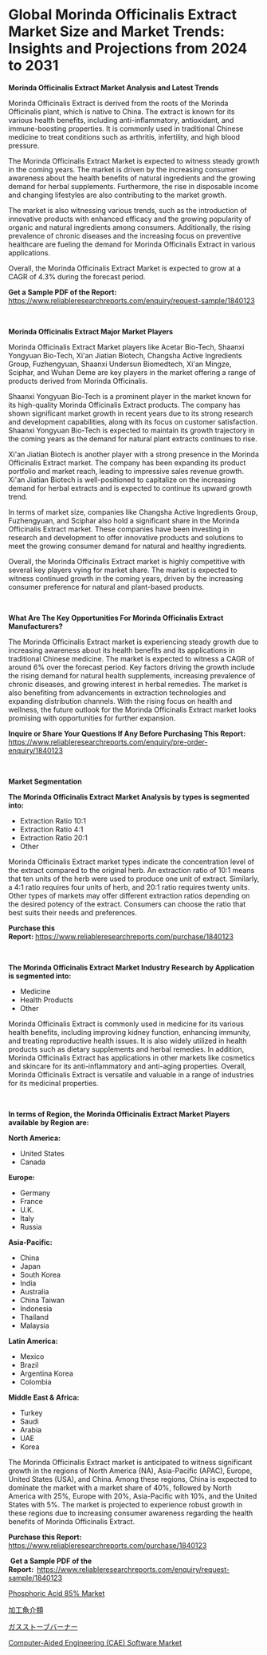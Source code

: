 <p><h1>Global Morinda Officinalis Extract Market Size and Market Trends: Insights and Projections from 2024 to 2031</h1></p><p><strong>Morinda Officinalis Extract Market Analysis and Latest Trends</strong></p>
<p><p>Morinda Officinalis Extract is derived from the roots of the Morinda Officinalis plant, which is native to China. The extract is known for its various health benefits, including anti-inflammatory, antioxidant, and immune-boosting properties. It is commonly used in traditional Chinese medicine to treat conditions such as arthritis, infertility, and high blood pressure.</p><p>The Morinda Officinalis Extract Market is expected to witness steady growth in the coming years. The market is driven by the increasing consumer awareness about the health benefits of natural ingredients and the growing demand for herbal supplements. Furthermore, the rise in disposable income and changing lifestyles are also contributing to the market growth.</p><p>The market is also witnessing various trends, such as the introduction of innovative products with enhanced efficacy and the growing popularity of organic and natural ingredients among consumers. Additionally, the rising prevalence of chronic diseases and the increasing focus on preventive healthcare are fueling the demand for Morinda Officinalis Extract in various applications.</p><p>Overall, the Morinda Officinalis Extract Market is expected to grow at a CAGR of 4.3% during the forecast period.</p></p>
<p><strong>Get a Sample PDF of the Report:&nbsp;</strong> <a href="https://www.reliableresearchreports.com/enquiry/request-sample/1840123">https://www.reliableresearchreports.com/enquiry/request-sample/1840123</a></p>
<p>&nbsp;</p>
<p><strong>Morinda Officinalis Extract Major Market Players</strong></p>
<p><p>Morinda Officinalis Extract Market players like Acetar Bio-Tech, Shaanxi Yongyuan Bio-Tech, Xi'an Jiatian Biotech, Changsha Active Ingredients Group, Fuzhengyuan, Shaanxi Undersun Biomedtech, Xi'an Mingze, Sciphar, and Wuhan Deme are key players in the market offering a range of products derived from Morinda Officinalis.</p><p>Shaanxi Yongyuan Bio-Tech is a prominent player in the market known for its high-quality Morinda Officinalis Extract products. The company has shown significant market growth in recent years due to its strong research and development capabilities, along with its focus on customer satisfaction. Shaanxi Yongyuan Bio-Tech is expected to maintain its growth trajectory in the coming years as the demand for natural plant extracts continues to rise.</p><p>Xi'an Jiatian Biotech is another player with a strong presence in the Morinda Officinalis Extract market. The company has been expanding its product portfolio and market reach, leading to impressive sales revenue growth. Xi'an Jiatian Biotech is well-positioned to capitalize on the increasing demand for herbal extracts and is expected to continue its upward growth trend.</p><p>In terms of market size, companies like Changsha Active Ingredients Group, Fuzhengyuan, and Sciphar also hold a significant share in the Morinda Officinalis Extract market. These companies have been investing in research and development to offer innovative products and solutions to meet the growing consumer demand for natural and healthy ingredients.</p><p>Overall, the Morinda Officinalis Extract market is highly competitive with several key players vying for market share. The market is expected to witness continued growth in the coming years, driven by the increasing consumer preference for natural and plant-based products.</p></p>
<p>&nbsp;</p>
<p><strong>What Are The Key Opportunities For Morinda Officinalis Extract Manufacturers?</strong></p>
<p><p>The Morinda Officinalis Extract market is experiencing steady growth due to increasing awareness about its health benefits and its applications in traditional Chinese medicine. The market is expected to witness a CAGR of around 6% over the forecast period. Key factors driving the growth include the rising demand for natural health supplements, increasing prevalence of chronic diseases, and growing interest in herbal remedies. The market is also benefiting from advancements in extraction technologies and expanding distribution channels. With the rising focus on health and wellness, the future outlook for the Morinda Officinalis Extract market looks promising with opportunities for further expansion.</p></p>
<p><strong>Inquire or Share Your Questions If Any Before Purchasing This Report:</strong> <a href="https://www.reliableresearchreports.com/enquiry/pre-order-enquiry/1840123">https://www.reliableresearchreports.com/enquiry/pre-order-enquiry/1840123</a></p>
<p>&nbsp;</p>
<p><strong>Market Segmentation</strong></p>
<p><strong>The Morinda Officinalis Extract Market Analysis by types is segmented into:</strong></p>
<p><ul><li>Extraction Ratio 10:1</li><li>Extraction Ratio 4:1</li><li>Extraction Ratio 20:1</li><li>Other</li></ul></p>
<p><p>Morinda Officinalis Extract market types indicate the concentration level of the extract compared to the original herb. An extraction ratio of 10:1 means that ten units of the herb were used to produce one unit of extract. Similarly, a 4:1 ratio requires four units of herb, and 20:1 ratio requires twenty units. Other types of markets may offer different extraction ratios depending on the desired potency of the extract. Consumers can choose the ratio that best suits their needs and preferences.</p></p>
<p><strong>Purchase this Report:&nbsp;</strong><a href="https://www.reliableresearchreports.com/purchase/1840123">https://www.reliableresearchreports.com/purchase/1840123</a></p>
<p>&nbsp;</p>
<p><strong>The Morinda Officinalis Extract Market Industry Research by Application is segmented into:</strong></p>
<p><ul><li>Medicine</li><li>Health Products</li><li>Other</li></ul></p>
<p><p>Morinda Officinalis Extract is commonly used in medicine for its various health benefits, including improving kidney function, enhancing immunity, and treating reproductive health issues. It is also widely utilized in health products such as dietary supplements and herbal remedies. In addition, Morinda Officinalis Extract has applications in other markets like cosmetics and skincare for its anti-inflammatory and anti-aging properties. Overall, Morinda Officinalis Extract is versatile and valuable in a range of industries for its medicinal properties.</p></p>
<p>&nbsp;</p>
<p><strong>In terms of Region, the Morinda Officinalis Extract Market Players available by Region are:</strong></p>
<p>
    <p> <strong> North America: </strong>
        <ul>
            <li>United States</li>
            <li>Canada</li>
        </ul>
        </p> 
    <p> <strong> Europe: </strong>
        <ul>
            <li>Germany</li>
            <li>France</li>
            <li>U.K.</li>
            <li>Italy</li>
            <li>Russia</li>
        </ul>
        </p> 
    <p> <strong> Asia-Pacific: </strong>
        <ul>
            <li>China</li>
            <li>Japan</li>
            <li>South Korea</li>
            <li>India</li>
            <li>Australia</li>
            <li>China Taiwan</li>
            <li>Indonesia</li>
            <li>Thailand</li>
            <li>Malaysia</li>
        </ul>
        </p> 
    <p> <strong> Latin America: </strong>
        <ul>
            <li>Mexico</li>
            <li>Brazil</li>
            <li>Argentina Korea</li>
            <li>Colombia</li>
        </ul>
        </p> 
    <p> <strong> Middle East & Africa: </strong>
        <ul>
            <li>Turkey</li>
            <li>Saudi</li>
            <li>Arabia</li>
            <li>UAE</li>
            <li>Korea</li>
        </ul>
    </p>
    </p>
<p><p>The Morinda Officinalis Extract market is anticipated to witness significant growth in the regions of North America (NA), Asia-Pacific (APAC), Europe, United States (USA), and China. Among these regions, China is expected to dominate the market with a market share of 40%, followed by North America with 25%, Europe with 20%, Asia-Pacific with 10%, and the United States with 5%. The market is projected to experience robust growth in these regions due to increasing consumer awareness regarding the health benefits of Morinda Officinalis Extract.</p></p>
<p><strong>Purchase this Report: </strong><a href="https://www.reliableresearchreports.com/purchase/1840123">https://www.reliableresearchreports.com/purchase/1840123</a></p>
<p>&nbsp;<strong>Get a Sample PDF of the Report:&nbsp;&nbsp;</strong><a href="https://www.reliableresearchreports.com/enquiry/request-sample/1840123">https://www.reliableresearchreports.com/enquiry/request-sample/1840123</a></p>
<p><strong></strong></p>
<p><p><a href="https://view.publitas.com/reportprime-1/phosphoric-acid-85-market-offer-valuable-insights-into-market-size-market-share-market-trends-and-projections-spanning-from-2024-to-2031/">Phosphoric Acid 85% Market</a></p><p><a href="https://medium.com/@spencerremin6/%E5%8A%A0%E5%B7%A5%E3%81%95%E3%82%8C%E3%81%9F%E3%82%B7%E3%83%BC%E3%83%95%E3%83%BC%E3%83%89%E5%B8%82%E5%A0%B4%E5%88%86%E6%9E%90-%E3%81%9D%E3%81%AEcagr-%E5%B8%82%E5%A0%B4%E3%82%BB%E3%82%B0%E3%83%A1%E3%83%B3%E3%83%86%E3%83%BC%E3%82%B7%E3%83%A7%E3%83%B3%E3%81%8A%E3%82%88%E3%81%B3%E3%82%B0%E3%83%AD%E3%83%BC%E3%83%90%E3%83%AB%E6%A5%AD%E7%95%8C%E6%A6%82%E8%A6%81-f19e91d8277e">加工魚介類</a></p><p><a href="https://medium.com/@spencerremin6/%E3%82%AC%E3%82%B9%E3%82%B9%E3%83%88%E3%83%BC%E3%83%96%E3%83%90%E3%83%BC%E3%83%8A%E3%83%BC%E5%B8%82%E5%A0%B4%E5%88%86%E6%9E%90-%E3%81%9D%E3%81%AEcagr-%E5%B8%82%E5%A0%B4%E3%82%BB%E3%82%B0%E3%83%A1%E3%83%B3%E3%83%86%E3%83%BC%E3%82%B7%E3%83%A7%E3%83%B3-%E3%82%B0%E3%83%AD%E3%83%BC%E3%83%90%E3%83%AB%E7%94%A3%E6%A5%AD%E6%A6%82%E8%A6%81-c31b30c5573a">ガスストーブバーナー</a></p><p><a href="https://zircon-bluebell-299.notion.site/Global-Computer-Aided-Engineering-CAE-Software-Market-by-Types-Applications-and-Major-Players-w-99736905bb454d0680d60b20abf4ebdc">Computer-Aided Engineering (CAE) Software Market</a></p></p>